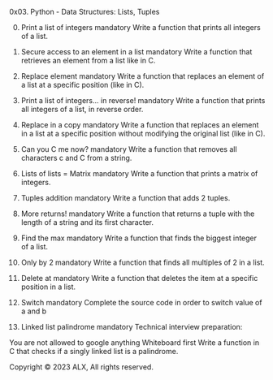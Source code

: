 
0x03. Python - Data Structures: Lists, Tuples

0. Print a list of integers
mandatory
Write a function that prints all integers of a list.

  
1. Secure access to an element in a list
mandatory
Write a function that retrieves an element from a list like in C.

2. Replace element
mandatory
Write a function that replaces an element of a list at a specific position (like in C).

3. Print a list of integers... in reverse!
mandatory
Write a function that prints all integers of a list, in reverse order.

  
4. Replace in a copy
mandatory
Write a function that replaces an element in a list at a specific position without modifying the original list (like in C).

 
5. Can you C me now?
mandatory
Write a function that removes all characters c and C from a string.

6. Lists of lists = Matrix
mandatory
Write a function that prints a matrix of integers.

7. Tuples addition
mandatory
Write a function that adds 2 tuples.


8. More returns!
mandatory
Write a function that returns a tuple with the length of a string and its first character.

9. Find the max
mandatory
Write a function that finds the biggest integer of a list.


10. Only by 2
mandatory
Write a function that finds all multiples of 2 in a list.

11. Delete at
mandatory
Write a function that deletes the item at a specific position in a list.

12. Switch
mandatory
Complete the source code in order to switch value of a and b

13. Linked list palindrome
mandatory
Technical interview preparation:

You are not allowed to google anything
Whiteboard first
Write a function in C that checks if a singly linked list is a palindrome.

  
Copyright © 2023 ALX, All rights reserved.
